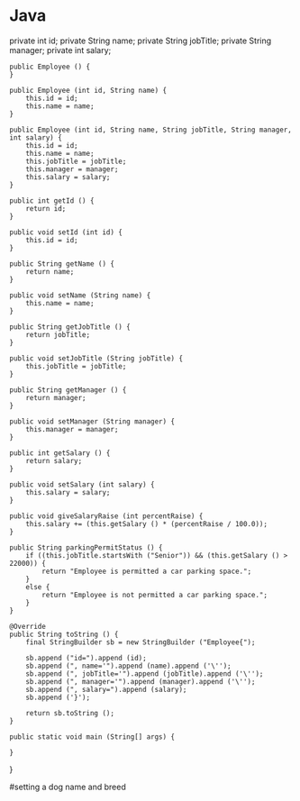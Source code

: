 # Java

 private int id;
    private String name;
    private String jobTitle;
    private String manager;
    private int salary;

    public Employee () {
    }

    public Employee (int id, String name) {
        this.id = id;
        this.name = name;
    }

    public Employee (int id, String name, String jobTitle, String manager, int salary) {
        this.id = id;
        this.name = name;
        this.jobTitle = jobTitle;
        this.manager = manager;
        this.salary = salary;
    }

    public int getId () {
        return id;
    }

    public void setId (int id) {
        this.id = id;
    }

    public String getName () {
        return name;
    }

    public void setName (String name) {
        this.name = name;
    }

    public String getJobTitle () {
        return jobTitle;
    }

    public void setJobTitle (String jobTitle) {
        this.jobTitle = jobTitle;
    }

    public String getManager () {
        return manager;
    }

    public void setManager (String manager) {
        this.manager = manager;
    }

    public int getSalary () {
        return salary;
    }

    public void setSalary (int salary) {
        this.salary = salary;
    }

    public void giveSalaryRaise (int percentRaise) {
        this.salary += (this.getSalary () * (percentRaise / 100.0));
    }

    public String parkingPermitStatus () {
        if ((this.jobTitle.startsWith ("Senior")) && (this.getSalary () > 22000)) {
            return "Employee is permitted a car parking space.";
        }
        else {
            return "Employee is not permitted a car parking space.";
        }
    }

    @Override
    public String toString () {
        final StringBuilder sb = new StringBuilder ("Employee{");

        sb.append ("id=").append (id);
        sb.append (", name='").append (name).append ('\'');
        sb.append (", jobTitle='").append (jobTitle).append ('\'');
        sb.append (", manager='").append (manager).append ('\'');
        sb.append (", salary=").append (salary);
        sb.append ('}');

        return sb.toString ();
    }

    public static void main (String[] args) {

    }
}

#setting a dog name and breed


